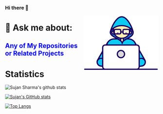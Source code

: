 ### Hi there 👋
<img align="right" src="https://raw.githubusercontent.com/SujanSharma07/SujanSharma07/master/Assets/Developer.gif"/>

<h1>💬 Ask me about: </h1> 
<h2 style="color:blue;">Any of My Repositories or Related Projects </h2> 


# Statistics #

![Sujan Sharma's github stats](https://github-readme-stats.vercel.app/api?username=SujanSharma07&hide=["issues"]&show_icons=true)

[![Sujan's GitHub stats](https://github-readme-stats.vercel.app/api?username=SujanSharma07&show_icons=true&theme=radical)](https://github.com/sujansharma07/github-readme-stats)

[![Top Langs](https://github-readme-stats.vercel.app/api/top-langs/?username=SujanSharma07&layout=compact)](https://github.com/sujansharma07/github-readme-stats)



<!-- **SujanSharma07/SujanSharma07** is a ✨ _special_ ✨ repository because its `README.md` (this file) appears on your GitHub profile. Here are some ideas to get you started: - 🔭 I’m currently working on ... - 🌱 I’m currently learning ... - 👯 I’m looking to collaborate on ... - 🤔 I’m looking for help with ... - 💬 Ask me about ... - 📫 How to reach me: ... - 😄 Pronouns: ... - ⚡ Fun fact: ... -->

